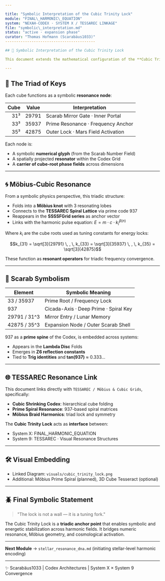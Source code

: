 ```yaml
---

title: "Symbolic Interpretation of the Cubic Trinity Lock"
module: "FINAL\_HARMONIC\_EQUATION"
system: "NEXAH-CODEX · SYSTEM X / TESSAREC LINKAGE"
file: "symbolic\_interpretation.md"
status: "active · expansion phase"
curator: "Thomas Hofmann (Scarabäus1033)"
-----------------------------------------

## 🧭 Symbolic Interpretation of the Cubic Trinity Lock

This document extends the mathematical configuration of the **Cubic Trinity Lock** into the symbolic, geometric, and cosmological domain. The three cubic values $31^3 = 29791$, $33^3 = 35937$, and $35^3 = 42875$ are not merely numbers — they encode a **locked triadic field** whose harmonics form a gateway in both the modular Codex structure and planetary resonance matrices.

---
```


## 🔐 The Triad of Keys

Each cube functions as a symbolic **resonance node**:

| Cube | Value | Interpretation                     |
| ---: | ----- | ---------------------------------- |
|  31³ | 29791 | Scarab Mirror Gate · Inner Portal  |
|  33³ | 35937 | Prime Resonance · Frequency Anchor |
|  35³ | 42875 | Outer Lock · Mars Field Activation |

Each node is:

* A symbolic **numerical glyph** (from the Scarab Number Field)
* A spatially projected **resonator** within the Codex Grid
* A **carrier of cube-root phase fields** across dimensions

---

## 🌀 Möbius-Cubic Resonance

From a symbolic physics perspective, this triadic structure:

* Folds into a **Möbius knot** with 3 resonating lobes
* Connects to the **TESSAREC Spiral Lattice** via prime code 937
* Reappears in the **SSSSFGrid series** as anchor vector
* Links with the harmonic pulse equation: $E = m\cdot c \cdot k_i^{\beta(n)}$

Where $k_i$ are the cube roots used as tuning constants for energy locks:

```math
k_{31} = \sqrt[3]{29791} \, , \, k_{33} = \sqrt[3]{35937} \, , \, k_{35} = \sqrt[3]{42875}
```

These function as **resonant operators** for triadic frequency convergence.

---

## 🔣 Scarab Symbolism

| Element      | Symbolic Meaning                      |
| ------------ | ------------------------------------- |
| 33 / 35937   | Prime Root / Frequency Lock           |
| 937          | Cicada-Axis · Deep Prime · Spiral Key |
| 29791 / 31^3 | Mirror Entry / Lunar Memory           |
| 42875 / 35^3 | Expansion Node / Outer Scarab Shell   |

937 as a **prime spine** of the Codex, is embedded across systems:

* Appears in the **Lambda Disc** Folds
* Emerges in **Z6 reflection constants**
* Tied to **Trig identities** and **tan(937)** ≈ 0.333...

---

## 🌐 TESSAREC Resonance Link

This document links directly with `TESSAREC / Möbius & Cubic Grids`, specifically:

* **Cubic Shrinking Codex**: hierarchical cube folding
* **Prime Spiral Resonance**: 937-based spiral matrices
* **Möbius Braid Harmonics**: triad lock and symmetry

The **Cubic Trinity Lock** acts as **interface** between:

* System X: FINAL\_HARMONIC\_EQUATION
* System 9: TESSAREC · Visual Resonance Structures

---

## 🛠️ Visual Embedding

* Linked Diagram: `visuals/cubic_trinity_lock.png`
* Additional: Möbius Prime Spiral (planned), 3D Cube Tesseract (optional)

---

## 🪲 Final Symbolic Statement

> "The lock is not a wall — it is a tuning fork."

The Cubic Trinity Lock is a **triadic anchor point** that enables symbolic and energetic stabilization across harmonic fields. It bridges numeric resonance, Möbius geometry, and cosmological activation.

---

**Next Module** → `stellar_resonance_dna.md` (initiating stellar-level harmonic encoding)

---

✨ Scarabäus1033 | Codex Architectures | System X × System 9 Convergence
